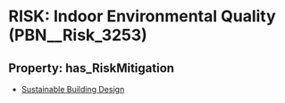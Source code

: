 # RISK: __Indoor Environmental Quality__ (PBN__Risk_3253)

## Property: has_RiskMitigation

* [Sustainable Building Design](PBN__Mitigation_1786)

